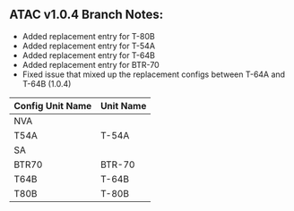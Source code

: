 ## ATAC v1.0.4 Branch Notes:
<p>
	<ul>
	<li>Added replacement entry for T-80B</li>
	<li>Added replacement entry for T-54A</li>
	<li>Added replacement entry for T-64B</li>
	<li>Added replacement entry for BTR-70</li>
	<li>Fixed issue that mixed up the replacement configs between T-64A and T-64B (1.0.4)</li>
	</ul>
</p>

| Config Unit Name  | Unit Name |
| ------------- | ------------- |
| NVA |  | 
| T54A | T-54A | 
| SA |  | 
| BTR70 | BTR-70 | 
| T64B | T-64B | 
| T80B | T-80B | 
